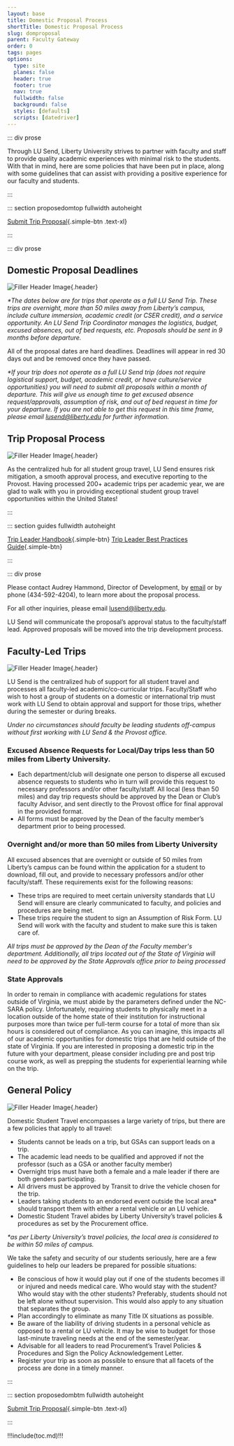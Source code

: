 ```yaml
---
layout: base
title: Domestic Proposal Process
shortTitle: Domestic Proposal Process
slug: domproposal
parent: Faculty Gateway
order: 0
tags: pages
options:
  type: site
  planes: false
  header: true
  footer: true
  nav: true
  fullwidth: false
  background: false
  styles: [defaults]
  scripts: [datedriver]
---
```


::: div prose

Through LU Send, Liberty University strives to partner with faculty and staff to provide quality academic experiences with minimal risk to the students. With that in mind, here are some policies that have been put in place, along with some guidelines that can assist with providing a positive experience for our faculty and students.

:::

::: section proposedomtop fullwidth autoheight

[Submit Trip Proposal](https://liberty.co1.qualtrics.com/jfe/form/SV_6WLZxhZxu6fhntc?BaseType=domestic){.simple-btn .text-xl}

:::

::: div prose

## Domestic Proposal Deadlines

![Filler Header Image](https://liberty-sa.terradotta.com/_customtags/ct_Image.cfm?Image_ID=34515){.header}

_\*The dates below are for trips that operate as a full LU Send Trip. These trips are overnight, more than 50 miles away from Liberty’s campus, include culture immersion, academic credit (or CSER credit), and a service opportunity. An LU Send Trip Coordinator manages the logistics, budget, excused absences, out of bed requests, etc. Proposals should be sent in 9 months before departure._

All of the proposal dates are hard deadlines. Deadlines will appear in red 30 days out and be removed once they have passed.

<div id="domdates"></div>

_\*If your trip does not operate as a full LU Send trip (does not require logistical support, budget, academic credit, or have culture/service opportunities) you will need to submit all proposals within a month of departure. This will give us enough time to get excused absence request/approvals, assumption of risk, and out of bed request in time for your departure. If you are not able to get this request in this time frame, please email [lusend@liberty.edu](mailto:lusend@liberty.edu) for further information._

## Trip Proposal Process

![Filler Header Image](https://liberty-sa.terradotta.com/_customtags/ct_Image.cfm?Image_ID=26354){.header}

As the centralized hub for all student group travel, LU Send ensures risk mitigation, a smooth approval process, and executive reporting to the Provost. Having processed 200+ academic trips per academic year, we are glad to walk with you in providing exceptional student group travel opportunities within the United States!

:::

::: section guides fullwidth autoheight

[Trip Leader
Handbook](https://liberty-sa.terradotta.com/_customtags/ct_FileRetrieve.cfm?File_ID=27452){.simple-btn} [Trip Leader Best
Practices Guide](https://liberty-sa.terradotta.com/_customtags/ct_FileRetrieve.cfm?File_ID=27453){.simple-btn}

:::

::: div prose

Please contact Audrey Hammond, Director of Development, by [email](mailto:agbeman@liberty.edu) or by phone (434-592-4204), to learn more about the proposal process.

For all other inquiries, please email [lusend@liberty.edu](mailto:lusend@liberty.edu).

LU Send will communicate the proposal’s approval status to the faculty/staff lead. Approved proposals will be moved into the trip development process.

## Faculty-Led Trips

![Filler Header Image](https://liberty-sa.terradotta.com/_customtags/ct_Image.cfm?Image_ID=26351){.header}

LU Send is the centralized hub of support for all student travel and processes all faculty-led academic/co-curricular trips. Faculty/Staff who wish to host a group of students on a domestic or international trip must work with LU Send to obtain approval and support for those trips, whether during the semester or during breaks.

_Under no circumstances should faculty be leading students off-campus without first working with LU Send & the Provost office._

### Excused Absence Requests for Local/Day trips less than 50 miles from Liberty University.

- Each department/club will designate one person to disperse all excused absence requests to students who in turn will provide this request to necessary professors and/or other faculty/staff. All local (less than 50 miles) and day trip requests should be approved by the Dean or Club’s faculty Advisor, and sent directly to the Provost office for final approval in the provided format.
- All forms must be approved by the Dean of the faculty member’s department prior to being processed.

### Overnight and/or more than 50 miles from Liberty University

All excused absences that are overnight or outside of 50 miles from Liberty’s campus can be found within the application for a student to download, fill out, and provide to necessary professors and/or other faculty/staff. These requirements exist for the following reasons:

- These trips are required to meet certain university standards that LU Send will ensure are clearly communicated to faculty, and policies and procedures are being met.
- These trips require the student to sign an Assumption of Risk Form. LU Send will work with the faculty and student to make sure this is taken care of.

_*All trips must be approved by the Dean of the Faculty member's department. Additionally, all trips located out of the State of Virginia will need to be approved by the State Approvals office prior to being processed*_

### State Approvals

In order to remain in compliance with academic regulations for states outside of Virginia, we must abide by the parameters defined under the NC-SARA policy. Unfortunately, requiring students to physically meet in a location outside of the home state of their institution for instructional purposes more than twice per full-term course for a total of more than six hours is considered out of compliance. As you can imagine, this impacts all of our academic opportunities for domestic trips that are held outside of the state of Virginia. If you are interested in proposing a domestic trip in the future with your department, please consider including pre and post trip course work, as well as prepping the students for experiential learning while on the trip.

## General Policy

![Filler Header Image](https://liberty-sa.terradotta.com/_customtags/ct_Image.cfm?Image_ID=26353){.header}

Domestic Student Travel encompasses a large variety of trips, but there are a few policies that apply to all travel:

- Students cannot be leads on a trip, but GSAs can support leads on a trip.
- The academic lead needs to be qualified and approved if not the professor (such as a GSA or another faculty member)
- Overnight trips must have both a female and a male leader if there are both genders participating.
- All drivers must be approved by Transit to drive the vehicle chosen for the trip.
- Leaders taking students to an endorsed event outside the local area\* should transport them with either a rental vehicle or an LU vehicle.
- Domestic Student Travel abides by Liberty University’s travel policies & procedures as set by the Procurement office.

_\*as per Liberty University’s travel policies, the local area is considered to be within 50 miles of campus._

We take the safety and security of our students seriously, here are a few guidelines to help our leaders be prepared for possible situations:

- Be conscious of how it would play out if one of the students becomes ill or injured and needs medical care. Who would stay with the student? Who would stay with the other students? Preferably, students should not be left alone without supervision. This would also apply to any situation that separates the group.
- Plan accordingly to eliminate as many Title IX situations as possible.
- Be aware of the liability of driving students in a personal vehicle as opposed to a rental or LU vehicle. It may be wise to budget for those last-minute traveling needs at the end of the semester/year.
- Advisable for all leaders to read Procurement’s Travel Policies & Procedures and Sign the Policy Acknowledgement Letter.
- Register your trip as soon as possible to ensure that all facets of the process are done in a timely manner.

:::

::: section proposedombtm fullwidth autoheight

[Submit Trip Proposal](https://liberty.co1.qualtrics.com/jfe/form/SV_6WLZxhZxu6fhntc?BaseType=domestic){.simple-btn .text-xl}

:::

!!!include(toc.md)!!!

<script>
  $(document).ready(function() {
    var datedriver = new DateDriver();
    datedriver.addDeadline([
      {
        date: '06/15',
        name: 'Spring Break',
        addYears: 1
      },
      {
        date: '08/15',
        name: 'Summer May/June',
        addYears: 1
      },
      {
        date: '10/01',
        name: 'Summer July/August',
        addYears: 1
      },
      {
        date: '02/15',
        name: 'Fall',
        addYears: 0
      },
      {
        date: '04/01',
        name: 'January/Early Spring',
        addYears: 1
      }
    ]);

    datedriver.displayDeadlines('domdates', {
      dateHeader: 'Trip Dates',
      deadlineHeader: 'Proposal Deadlines'
    });
  })
</script>
